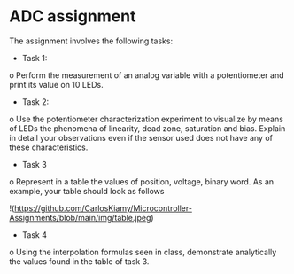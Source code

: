 # ADC assignment
The assignment involves the following tasks:

- Task 1:

o Perform the measurement of an analog variable with a potentiometer and print its value on 10 LEDs.

- Task 2:

o Use the potentiometer characterization experiment to visualize by means of LEDs the phenomena of linearity, dead zone, saturation and bias. Explain in detail your observations even if the sensor used does not have any of these characteristics.

- Task 3

o Represent in a table the values of position, voltage, binary word. As an example, your table should look as follows

!(https://github.com/CarlosKiamy/Microcontroller-Assignments/blob/main/img/table.jpeg)

- Task 4

o Using the interpolation formulas seen in class, demonstrate analytically the values found in the table of task 3.

